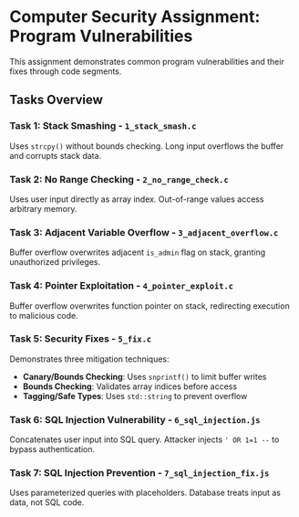 # Computer Security Assignment: Program Vulnerabilities

This assignment demonstrates common program vulnerabilities and their fixes through code segments.

## Tasks Overview

### Task 1: Stack Smashing - `1_stack_smash.c`
Uses `strcpy()` without bounds checking. Long input overflows the buffer and corrupts stack data.

### Task 2: No Range Checking - `2_no_range_check.c`
Uses user input directly as array index. Out-of-range values access arbitrary memory.

### Task 3: Adjacent Variable Overflow - `3_adjacent_overflow.c`
Buffer overflow overwrites adjacent `is_admin` flag on stack, granting unauthorized privileges.

### Task 4: Pointer Exploitation - `4_pointer_exploit.c`
Buffer overflow overwrites function pointer on stack, redirecting execution to malicious code.

### Task 5: Security Fixes - `5_fix.c`
Demonstrates three mitigation techniques:
- **Canary/Bounds Checking**: Uses `snprintf()` to limit buffer writes
- **Bounds Checking**: Validates array indices before access
- **Tagging/Safe Types**: Uses `std::string` to prevent overflow

### Task 6: SQL Injection Vulnerability - `6_sql_injection.js`
Concatenates user input into SQL query. Attacker injects `' OR 1=1 --` to bypass authentication.

### Task 7: SQL Injection Prevention - `7_sql_injection_fix.js`
Uses parameterized queries with placeholders. Database treats input as data, not SQL code.